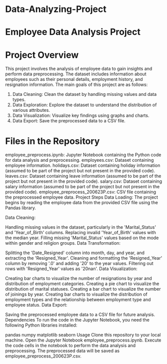 # Data-Analyzing-Project
# Employee Data Analysis Project

# Project Overview
This project involves the analysis of employee data to gain insights and perform data preprocessing. The dataset includes information about employees such as their personal details, employment history, and resignation information. The main goals of this project are as follows:

  1. Data Cleaning: Clean the dataset by handling missing values and data types.
  2. Data Exploration: Explore the dataset to understand the distribution of various attributes.
  3. Data Visualization: Visualize key findings using graphs and charts.
  4. Data Export: Save the preprocessed data to a CSV file.
     
# Files in the Repository
  employee_preprocess.ipynb: Jupyter Notebook containing the Python code for data analysis and preprocessing.
  employees.csv: Dataset containing employee information.
  holidays.csv: Dataset containing holiday information (assumed to be part of the project but not present in the provided code).
  leaves.csv: Dataset containing leave information (assumed to be part of the project but not present in the provided code).
  salary.csv: Dataset containing salary information (assumed to be part of the project but not present in the provided code).
  employee_preprocess_200623P.csv: CSV file containing the preprocessed employee data.
Project Steps
Data Loading: The project begins by reading the employee data from the provided CSV file using the Pandas library.

Data Cleaning:

Handling missing values in the dataset, particularly in the 'Marital_Status' and 'Year_of_Birth' columns.
Replacing invalid 'Year_of_Birth' values with the median year.
Filling missing 'Marital_Status' values based on the mode within gender and religion groups.
Data Transformation:

Splitting the 'Date_Resigned' column into month, day, and year, and extracting the 'Resigned_Year'.
Cleaning and formatting the 'Resigned_Year' column by removing '.0' and adding '20' to the year values.
Filtering out rows with 'Resigned_Year' values as '20nan'.
Data Visualization:

Creating bar charts to visualize the number of resignations by year and distribution of employment categories.
Creating a pie chart to visualize the distribution of marital statuses.
Creating a bar chart to visualize the number of joinings by year.
Creating bar charts to visualize the distribution of employment types and the relationship between employment type and employee status.
Data Export:

Saving the preprocessed employee data to a CSV file for future analysis.
Dependencies
To run the code in the Jupyter Notebook, you need the following Python libraries installed:

pandas
numpy
matplotlib
seaborn
Usage
Clone this repository to your local machine.
Open the Jupyter Notebook employee_preprocess.ipynb.
Execute the code cells in the notebook to perform the data analysis and preprocessing.
The preprocessed data will be saved as employee_preprocess_200623P.csv.
